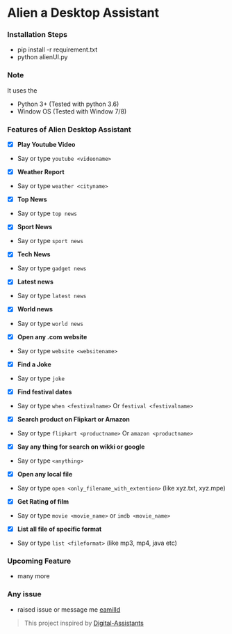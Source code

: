 # Alien a Desktop Assistant

### Installation Steps
- pip install -r requirement.txt
- python alienUI.py

### Note
It uses the
- Python 3+ (Tested with python 3.6)
- Window OS (Tested with Window 7/8)

### Features of Alien Desktop Assistant

- [x] <b>Play Youtube Video</b>
- Say or type  `youtube <videoname>`
- [x] <b>Weather Report</b>
- Say or type  `weather <cityname>`
- [x] <b>Top News</b>
- Say or type  `top news`
- [x] <b>Sport News</b>
- Say or type  `sport news`
- [x] <b>Tech News</b>
- Say or type  `gadget news`
- [x] <b>Latest news</b>
- Say or type  `latest news`
- [x] <b>World news</b>
- Say or type  `world news`
- [x] <b>Open any .com website</b>
- Say or type  `website <websitename>`
- [x] <b>Find a Joke</b>
- Say or type  `joke`
- [x] <b>Find festival dates</b>
- Say or type  `when <festivalname>` Or `festival <festivalname>`
- [x] <b>Search product on Flipkart or Amazon</b>
- Say or type  `flipkart <productname>` Or `amazon <productname>`
- [x] <b>Say any thing for search on wikki or google</b>
- Say or type `<anything>`
- [x] <b>Open any local file</b>
- Say or type `open <only_filename_with_extention>` (like xyz.txt, xyz.mpe)
- [x] <b>Get Rating of film</b>
- Say or type `movie <movie_name>` or `imdb <movie_name>`
- [x] <b>List all file of specific format</b>
- Say or type `list <fileformat>` (like mp3, mp4, java etc)

### Upcoming Feature
- many more

### Any issue
- raised issue or message me [eamilId](anilsingh.singh09@gmail.com)

> This project inspired by [Digital-Assistants](https://github.com/ab-anand/Digital-Assistants)
